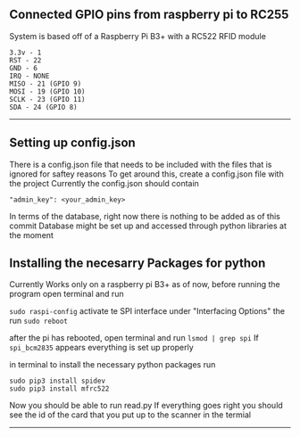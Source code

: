 Connected GPIO pins from raspberry pi to RC255
---------------------------------------
System is based off of a Raspberry Pi B3+ with a RC522 RFID module
```
3.3v - 1
RST - 22
GND - 6
IRQ - NONE
MISO - 21 (GPIO 9)
MOSI - 19 (GPIO 10)
SCLK - 23 (GPIO 11)
SDA - 24 (GPIO 8)
```
---------------------------------------
Setting up config.json
---------------------------------------
There is a config.json file that needs to be included with the files that is ignored for saftey reasons
To get around this, create a config.json file with the project
Currently the config.json should contain

`"admin_key": <your_admin_key>`

In terms of the database, right now there is nothing to be added as of this commit
Database might be set up and accessed through python libraries at the moment

Installing the necesarry Packages for python
---------------------------------------
Currently Works only on a raspberry pi B3+ as of now, before running the program open terminal and run

`sudo raspi-config`
activate te SPI interface under "Interfacing Options" the run
`sudo reboot`

after the pi has rebooted, open terminal and run
`lsmod | grep spi`
If `spi_bcm2835` appears everything is set up properly

in terminal to install the necessary python packages run
```
sudo pip3 install spidev
sudo pip3 install mfrc522
```

Now you should be able to run read.py
If everything goes right you should see the id of the card that you put up to the scanner in the termial

---------------------------------------
